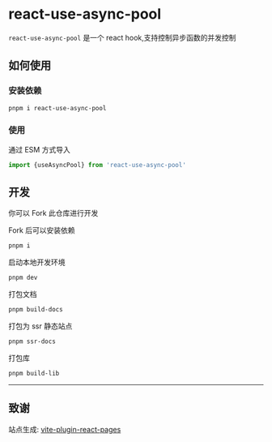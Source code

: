 # react-use-async-pool

`react-use-async-pool` 是一个 react hook,支持控制异步函数的并发控制

## 如何使用

### 安装依赖

```bash
pnpm i react-use-async-pool

```

### 使用

通过 ESM 方式导入

```ts
import {useAsyncPool} from 'react-use-async-pool'

```

## 开发

你可以 Fork 此仓库进行开发

Fork 后可以安装依赖

```bash
pnpm i

```

启动本地开发环境

```bash
pnpm dev
```

打包文档

```bash
pnpm build-docs
```

打包为 ssr 静态站点

```bash
pnpm ssr-docs
```

打包库
```bash
pnpm build-lib
```


---

## 致谢

站点生成: [vite-plugin-react-pages](https://github.com/vitejs/vite-plugin-react-pages)